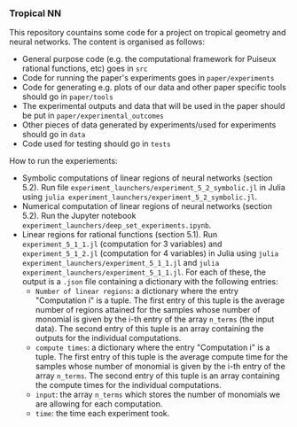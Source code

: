 ### Tropical NN

This repository countains some code for a project on tropical geometry and neural networks. The content is organised as follows:
- General purpose code (e.g. the computational framework for Puiseux rational functions, etc) goes in `src`
- Code for running the paper's experiments goes in `paper/experiments` 
- Code for generating e.g. plots of our data and other paper specific tools should go in `paper/tools`
- The experimental outputs and data that will be used in the paper should be put in `paper/experimental_outcomes`
- Other pieces of data generated by experiments/used for experiments should go in `data`
- Code used for testing should go in `tests`

How to run the experiements: 
- Symbolic computations of linear regions of neural networks (section 5.2). Run file `experiment_launchers/experiment_5_2_symbolic.jl` in Julia using `julia experiment_launchers/experiment_5_2_symbolic.jl`.
- Numerical computation of linear regions of neural networks (section 5.2). Run the Jupyter notebook `experiment_launchers/deep_set_experiments.ipynb`.
- Linear regions for rational functions (section 5.1). Run `experiment_5_1_1.jl` (computation for 3 variables) and `experiment_5_1_2.jl` (computation for 4 variables) in Julia using `julia experiment_launchers/experiment_5_1_1.jl` and `julia experiment_launchers/experiment_5_1_1.jl`.
  For each of these, the output is a `.json` file containing a dictionary with the following entries:
  - `Number of linear regions`: a dictionary where the entry "Computation i" is a tuple. The first entry of this tuple is the average number of regions attained for the samples whose number of monomial is given by the i-th entry of the array `n_terms` (the input data). The second entry of this tuple is an array containing the outputs for the individual computations.
  - `compute times`: a dictionary where the entry "Computation i" is a tuple. The first entry of this tuple is the average compute time for the samples whose number of monomial is given by the i-th entry of the array `n_terms`. The second entry of this tuple is an array containing the compute times for the individual computations.
  - `input`: the array `n_terms` which stores the number of monomials we are allowing for each computation.
  - `time`: the time each experiment took.
   

